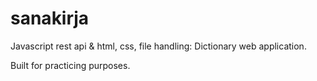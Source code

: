 # sanakirja

Javascript rest api & html, css, file handling: Dictionary web application.

Built for practicing purposes.

